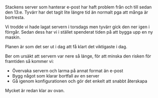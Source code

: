 <!-- 
.. title: E-post nere
.. slug: epost-nere
.. date: 2018-07-22 14:30:00 CET
.. description:
.. category: 2018
-->

Stackens server som hanterar e-post har haft problem från och till sedan den 13:e. Tyvärr har det tagit lite längre tid än normalt pga att många är bortresta.

<!-- TEASER_END -->

Vi trodde vi hade lagat servern i torsdags men tyvärr gick den ner igen i förrgår. Sedan dess har vi i stället spenderat tiden på att bygga upp en ny maskin.

Planen är som det ser ut i dag att få klart det viktigaste i dag.

Ber om ursäkt att servern var nere så länge, för att minska den risken för framtiden så kommer vi:

* Övervaka servern och larma på annat format än e-post
* Bygg något som klarar bortfall av en server
* Gå igenom konfigurationen och gör det enkelt att snabbt återskapa

Mycket är redan klar av ovan.
